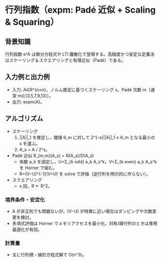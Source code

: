 # 行列指数（expm: Padé 近似 + Scaling & Squaring）

## 背景知識
行列指数 e^A は微分方程式や LTI 離散化で登場する。高精度かつ安定な定番法はスケーリング＆スクエアリングと有理近似（Padé）である。

## 入力例と出力例
- 入力: A∈R^{n×n}，ノルム推定に基づくスケーリング s，Padé 次数 m（通常 m∈{3,5,7,9,13}）。
- 出力: expm(A)。

## アルゴリズム
- スケーリング
  1) ||A||_1 を推定し，閾値 θ_m に対して 2^{-s}||A||_1 ≤ θ_m となる最小の s を選ぶ。
  2) A_s = A / 2^s。
- Padé 近似 R_{m,m}(A_s) = N(A_s)/D(A_s)
  - 係数 a_k を固定し，U=Σ_{k odd} a_k A_s^k，V=Σ_{k even} a_k A_s^k を Horner で組む。
  - R=(V−U)^{-1}(V+U) を solve で評価（逆行列を明示的に作らない）。
- スクエアリング
  - s 回，R ← R^2。

### 境界条件・安定化
- A が非正則でも問題ないが，(V−U) が特異に近い場合はダンピングや次数変更を検討。
- 多項式評価は Horner でメモリアクセスを最小化。対称/疎行列のときは専用最適化が有効。

### 計算量
- 主に行列積・線形方程式解で O(n^3)。
